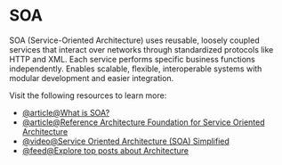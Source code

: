 # SOA

SOA (Service-Oriented Architecture) uses reusable, loosely coupled services that interact over networks through standardized protocols like HTTP and XML. Each service performs specific business functions independently. Enables scalable, flexible, interoperable systems with modular development and easier integration.

Visit the following resources to learn more:

- [@article@What is SOA?](https://aws.amazon.com/what-is/service-oriented-architecture/)
- [@article@Reference Architecture Foundation for Service Oriented Architecture](http://docs.oasis-open.org/soa-rm/soa-ra/v1.0/soa-ra.html)
- [@video@Service Oriented Architecture (SOA) Simplified](https://www.youtube.com/watch?v=PA9RjHI463g)
- [@feed@Explore top posts about Architecture](https://app.daily.dev/tags/architecture?ref=roadmapsh)